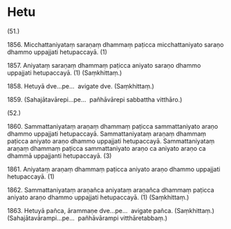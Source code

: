 # Hetu

(51.)

1856\. Micchattaniyataṃ saraṇaṃ dhammaṃ paṭicca micchattaniyato saraṇo dhammo uppajjati hetupaccayā. (1)

1857\. Aniyataṃ saraṇaṃ dhammaṃ paṭicca aniyato saraṇo dhammo uppajjati hetupaccayā. (1) (Saṃkhittaṃ.)

1858\. Hetuyā dve…pe…  avigate dve. (Saṃkhittaṃ.)

1859\. (Sahajātavārepi…pe…  pañhāvārepi sabbattha vitthāro.)

(52.)

1860\. Sammattaniyataṃ araṇaṃ dhammaṃ paṭicca sammattaniyato araṇo dhammo uppajjati hetupaccayā. Sammattaniyataṃ araṇaṃ dhammaṃ paṭicca aniyato araṇo dhammo uppajjati hetupaccayā. Sammattaniyataṃ araṇaṃ dhammaṃ paṭicca sammattaniyato araṇo ca aniyato araṇo ca dhammā uppajjanti hetupaccayā. (3)

1861\. Aniyataṃ araṇaṃ dhammaṃ paṭicca aniyato araṇo dhammo uppajjati hetupaccayā. (1)

1862\. Sammattaniyataṃ araṇañca aniyataṃ araṇañca dhammaṃ paṭicca aniyato araṇo dhammo uppajjati hetupaccayā. (1) (Saṃkhittaṃ.)

1863\. Hetuyā pañca, ārammaṇe dve…pe…  avigate pañca. (Saṃkhittaṃ.) (Sahajātavārampi…pe…  pañhāvārampi vitthāretabbaṃ.)
